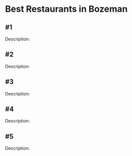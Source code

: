 # Best Restaurants in Bozeman

## \#1

Description:

## \#2

Description:

## \#3

Description:

## \#4

Description:

## \#5

Description:
